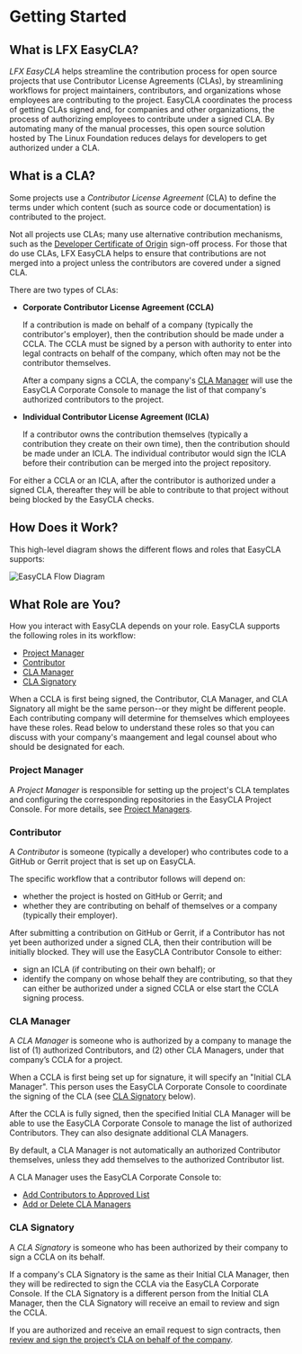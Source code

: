 # Getting Started

## What is LFX EasyCLA? <a id="what-is-easycla"></a>

_LFX EasyCLA_ helps streamline the contribution process for open source projects that use Contributor License Agreements \(CLAs\), by streamlining workflows for project maintainers, contributors, and organizations whose employees are contributing to the project. EasyCLA coordinates the process of getting CLAs signed and, for companies and other organizations, the process of authorizing employees to contribute under a signed CLA. By automating many of the manual processes, this open source solution hosted by The Linux Foundation reduces delays for developers to get authorized under a CLA.

## What is a CLA? <a id="what-is-a-cla"></a>

Some projects use a _Contributor License Agreement_ \(CLA\) to define the terms under which content \(such as source code or documentation\) is contributed to the project.

Not all projects use CLAs; many use alternative contribution mechanisms, such as the [Developer Certificate of Origin](https://developercertificate.org/) sign-off process. For those that do use CLAs, LFX EasyCLA helps to ensure that contributions are not merged into a project unless the contributors are covered under a signed CLA.

There are two types of CLAs:

* **Corporate Contributor License Agreement \(CCLA\)**

  If a contribution is made on behalf of a company \(typically the contributor's employer\), then the contribution should be made under a CCLA. The CCLA must be signed by a person with authority to enter into legal contracts on behalf of the company, which often may not be the contributor themselves.

  After a company signs a CCLA, the company's [CLA Manager](./#cla-manager) will use the EasyCLA Corporate Console to manage the list of that company's authorized contributors to the project.

* **Individual Contributor License Agreement \(ICLA\)**

  If a contributor owns the contribution themselves \(typically a contribution they create on their own time\), then the contribution should be made under an ICLA. The individual contributor would sign the ICLA before their contribution can be merged into the project repository.

For either a CCLA or an ICLA, after the contributor is authorized under a signed CLA, thereafter they will be able to contribute to that project without being blocked by the EasyCLA checks.

## How Does it Work? <a id="how-does-it-work"></a>

This high-level diagram shows the different flows and roles that EasyCLA supports:

![EasyCLA Flow Diagram](../../.gitbook/assets/cla-flow-diagram.png)

## What Role are You? <a id="what-role-are-you"></a>

How you interact with EasyCLA depends on your role. EasyCLA supports the following roles in its workflow:

* [Project Manager](./#project-manager)
* [Contributor](./#contributor)
* [CLA Manager](./#cla-manager)
* [CLA Signatory](./#cla-signatory)

When a CCLA is first being signed, the Contributor, CLA Manager, and CLA Signatory all might be the same person--or they might be different people. Each contributing company will determine for themselves which employees have these roles. Read below to understand these roles so that you can discuss with your company's maangement and legal counsel about who should be designated for each.

### Project Manager <a id="project-manager"></a>

A _Project Manager_ is responsible for setting up the project's CLA templates and configuring the corresponding repositories in the EasyCLA Project Console. For more details, see [Project Managers](../project-managers/).

### Contributor <a id="contributor"></a>

A _Contributor_ is someone \(typically a developer\) who contributes code to a GitHub or Gerrit project that is set up on EasyCLA. 

The specific workflow that a contributor follows will depend on: 

* whether the project is hosted on GitHub or Gerrit; and
* whether they are contributing on behalf of themselves or a company \(typically their employer\). 

After submitting a contribution on GitHub or Gerrit, if a Contributor has not yet been authorized under a signed CLA, then their contribution will be initially blocked. They will use the EasyCLA Contributor Console to either:

* sign an ICLA (if contributing on their own behalf); or
* identify the company on whose behalf they are contributing, so that they can either be authorized under a signed CCLA or else start the CCLA signing process.

### CLA Manager

A _CLA Manager_ is someone who is authorized by a company to manage the list of (1) authorized Contributors, and (2) other CLA Managers, under that company’s CCLA for a project.

When a CCLA is first being set up for signature, it will specify an "Initial CLA Manager". This person uses the EasyCLA Corporate Console to coordinate the signing of the CLA (see [CLA Signatory](./#cla-signatory) below).

After the CCLA is fully signed, then the specified Initial CLA Manager will be able to use the EasyCLA Corporate Console to manage the list of authorized Contributors. They can also designate additional CLA Managers.

By default, a CLA Manager is not automatically an authorized Contributor themselves, unless they add themselves to the authorized Contributor list.

A CLA Manager uses the EasyCLA Corporate Console to:

* [Add Contributors to Approved List](../corporate-cla-managers/approve-and-manage-contributors.md)
* [Add or Delete CLA Managers](../corporate-cla-managers/add-or-delete-cla-managers.md)

### CLA Signatory <a id="cla-signatory"></a>

A _CLA Signatory_ is someone who has been authorized by their company to sign a CCLA on its behalf. 

If a company's CLA Signatory is the same as their Initial CLA Manager, then they will be redirected to sign the CCLA via the EasyCLA Corporate Console. If the CLA Signatory is a different person from the Initial CLA Manager, then the CLA Signatory will receive an email to review and sign the CCLA.

If you are authorized and receive an email request to sign contracts, then [review and sign the project’s CLA on behalf of the company](../corporate-cla-signatories/review-and-sign-a-corporate-cla-by-request.md).
